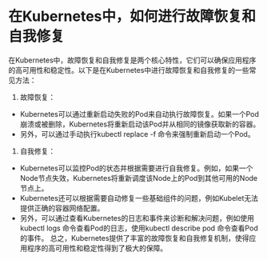 # 在Kubernetes中，如何进行故障恢复和自我修复
在Kubernetes中，故障恢复和自我修复是两个核心特性，它们可以确保应用程序的高可用性和稳定性。以下是在Kubernetes中进行故障恢复和自我修复的一些常见方法：
1. 故障恢复：
+ Kubernetes可以通过重新启动失败的Pod来自动执行故障恢复。如果一个Pod崩溃或被删除，Kubernetes将重新启动该Pod并从相同的镜像获取新的容器。
+ 另外，可以通过手动执行kubectl replace -f <file>命令来强制重新启动一个Pod。
1. 自我修复：
+ Kubernetes可以监控Pod的状态并根据需要进行自我修复。例如，如果一个Node节点失效，Kubernetes将重新调度该Node上的Pod到其他可用的Node节点上。
+ Kubernetes还可以根据需要自动修复一些基础组件的问题，例如Kubelet无法提供正确的容器网络配置。
+ 另外，可以通过查看Kubernetes的日志和事件来诊断和解决问题，例如使用kubectl logs <pod-name>命令查看Pod的日志，使用kubectl describe pod <pod-name>命令查看Pod的事件。
总之，Kubernetes提供了丰富的故障恢复和自我修复机制，使得应用程序的高可用性和稳定性得到了极大的保障。
